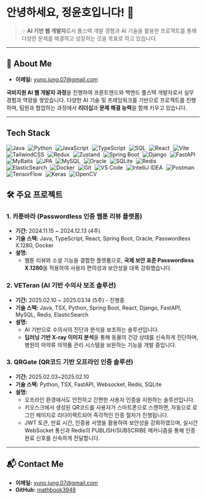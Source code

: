 # 안녕하세요, 정윤호입니다! 👋

> 💡 **AI 기반 웹 개발자**로서 풀스택 개발 경험과 AI 기술을 활용한 프로젝트를 통해 다양한 문제를 해결하고 성장하는 것을 목표로 하고 있습니다.

---

## 🌱 About Me
- **이메일:** yuno.jung.07@gmail.com

**국비지원 AI 웹 개발자 과정**을 진행하여 프론트엔드와 백엔드 풀스택 개발자로서 실무 경험과 역량을 쌓았습니다. 다양한 AI 기술 및 프레임워크를 기반으로 프로젝트를 진행하며, 팀원과 협업하는 과정에서 **리더십**과 **문제 해결 능력**을 함께 키우고 있습니다.

---

## Tech Stack
<p align="left">
  <!-- 언어 -->
  <img src="https://img.shields.io/badge/Language-Java-%23ED8B00.svg?style=flat&logo=openjdk&logoColor=white" alt="Java" style="margin-right: 5px;">
  <img src="https://img.shields.io/badge/Language-Python-%2314354C.svg?style=flat&logo=python&logoColor=white" alt="Python" style="margin-right: 5px;">
  <img src="https://img.shields.io/badge/Language-JavaScript-%23F7DF1E.svg?style=flat&logo=javascript&logoColor=black" alt="JavaScript" style="margin-right: 5px;">
  <img src="https://img.shields.io/badge/Language-TypeScript-%23007ACC.svg?style=flat&logo=typescript&logoColor=white" alt="TypeScript" style="margin-right: 5px;">
  <img src="https://img.shields.io/badge/Language-SQL-%23025E8C.svg?style=flat&logo=sqlite&logoColor=white" alt="SQL" style="margin-right: 5px;">
  
  <!-- 프론트엔드 -->
  <img src="https://img.shields.io/badge/Framework-React-%2361DAFB.svg?style=flat&logo=react&logoColor=black" alt="React" style="margin-right: 5px;">
  <img src="https://img.shields.io/badge/Framework-Vite-%23646CFF.svg?style=flat&logo=vite&logoColor=white" alt="Vite" style="margin-right: 5px;">
  <img src="https://img.shields.io/badge/Framework-TailwindCSS-%2338B2AC.svg?style=flat&logo=tailwind-css&logoColor=white" alt="TailwindCSS" style="margin-right: 5px;">
  <img src="https://img.shields.io/badge/State%20Management-Redux-%23764ABC.svg?style=flat&logo=redux&logoColor=white" alt="Redux" style="margin-right: 5px;">
  <img src="https://img.shields.io/badge/State%20Management-Zustand-%234593D1.svg?style=flat&logo=zustand&logoColor=white" alt="Zustand" style="margin-right: 5px;">

  <!-- 백엔드 -->
  <img src="https://img.shields.io/badge/Framework-Spring%20Boot-%236DB33F.svg?style=flat&logo=spring-boot&logoColor=white" alt="Spring Boot" style="margin-right: 5px;">
  <img src="https://img.shields.io/badge/Framework-Django-%23092E20.svg?style=flat&logo=django&logoColor=white" alt="Django" style="margin-right: 5px;">
  <img src="https://img.shields.io/badge/Framework-FastAPI-%2300C7B7.svg?style=flat&logo=fastapi&logoColor=white" alt="FastAPI" style="margin-right: 5px;">
  <img src="https://img.shields.io/badge/ORM-MyBatis-%23E6531A.svg?style=flat&logo=apache&logoColor=white" alt="MyBatis" style="margin-right: 5px;">
  <img src="https://img.shields.io/badge/ORM-JPA%20(Hibernate)-%236C3F87.svg?style=flat&logo=hibernate&logoColor=white" alt="JPA" style="margin-right: 5px;">

  <!-- 데이터베이스 -->
  <img src="https://img.shields.io/badge/Database-MySQL-%234479A1.svg?style=flat&logo=mysql&logoColor=white" alt="MySQL" style="margin-right: 5px;">
  <img src="https://img.shields.io/badge/Database-Oracle-%23F80000.svg?style=flat&logo=oracle&logoColor=white" alt="Oracle" style="margin-right: 5px;">
  <img src="https://img.shields.io/badge/Database-SQLite-%23003B57.svg?style=flat&logo=sqlite&logoColor=white" alt="SQLite" style="margin-right: 5px;">
  <img src="https://img.shields.io/badge/Database-Redis-%23DC382D.svg?style=flat&logo=redis&logoColor=white" alt="Redis" style="margin-right: 5px;">
  <img src="https://img.shields.io/badge/Search-ElasticSearch-%23005571.svg?style=flat&logo=elasticsearch&logoColor=white" alt="ElasticSearch" style="margin-right: 5px;">

  <!-- DevOps & 도구 -->
  <img src="https://img.shields.io/badge/Container-Docker-%232496ED.svg?style=flat&logo=docker&logoColor=white" alt="Docker" style="margin-right: 5px;">
  <img src="https://img.shields.io/badge/Version%20Control-Git-%23F05032.svg?style=flat&logo=git&logoColor=white" alt="Git" style="margin-right: 5px;">
  <img src="https://img.shields.io/badge/IDE-VS%20Code-%23007ACC.svg?style=flat&logo=visual-studio-code&logoColor=white" alt="VS Code" style="margin-right: 5px;">
  <img src="https://img.shields.io/badge/IDE-IntelliJ%20IDEA-%23000000.svg?style=flat&logo=intellij-idea&logoColor=white" alt="IntelliJ IDEA" style="margin-right: 5px;">
  <img src="https://img.shields.io/badge/API%20Testing-Postman-%23FF6C37.svg?style=flat&logo=postman&logoColor=white" alt="Postman" style="margin-right: 5px;">

  <!-- 머신러닝/AI -->
  <img src="https://img.shields.io/badge/ML%20Framework-TensorFlow-%23FF6F00.svg?style=flat&logo=tensorflow&logoColor=white" alt="TensorFlow" style="margin-right: 5px;">
  <img src="https://img.shields.io/badge/ML%20Framework-Keras-%23D00000.svg?style=flat&logo=keras&logoColor=white" alt="Keras" style="margin-right: 5px;">
  <img src="https://img.shields.io/badge/Computer%20Vision-OpenCV-%235C3EE8.svg?style=flat&logo=opencv&logoColor=white" alt="OpenCV" style="margin-right: 5px;">
</p>

## 🛠️ 주요 프로젝트
### 1. **카툰바라** (Passwordless 인증 웹툰 리뷰 플랫폼)
- **기간:** 2024.11.15 ~ 2024.12.13 (4주)
- **기술 스택:** Java, TypeScript, React, Spring Boot, Oracle, Passwordless X.1280, Docker
- **설명:**
  - 웹툰 리뷰와 소셜 기능을 결합한 플랫폼으로, **국제 보안 표준 Passwordless X.1280**을 적용하여 사용자 편의성과 보안성을 대폭 강화했습니다.
    
### 2. **VETeran** (AI 기반 수의사 보조 솔루션)
- **기간:** 2025.02.10 ~ 2025.03.14 (5주) - 진행중
- **기술 스택:** Java, TSX, Python, Spring Boot, React, Django, FastAPI, MySQL, Redis, ElasticSearch
- **설명:** 
  - AI 기반으로 수의사의 진단과 분석을 보조하는 솔루션입니다.
  - **딥러닝 기반 X-ray 이미지 분석**을 통해 동물의 건강 상태를 신속하게 진단하며, 병원의 마약류 의약품 관리 시스템을 보완하는 기능을 개발 중입니다.

### 3. **QRGate** (QR코드 기반 오프라인 인증 솔루션)
- **기간:** 2025.02.03~2025.02.10
- **기술 스택:** Python, TSX, FastAPI, Websocket, Redis, SQLite
- **설명:**
  - 오프라인 환경에서도 안전하고 간편한 사용자 인증을 지원하는 솔루션입니다.
  - 키오스크에서 생성된 QR코드를 사용자가 스마트폰으로 스캔하면, 자동으로 로그인 페이지로 리다이렉트되어 즉각적인 인증 절차가 진행됩니다.
  - JWT 토큰, 만료 시간, 인증용 서명을 활용하여 보안성을 강화하였으며, 실시간 WebSocket 통신과 Redis의 PUBLISH/SUBSCRIBE 메커니즘을 통해 인증 완료 신호를 신속하게 전달합니다.
---

## 📬 Contact Me
- **이메일:** yuno.jung.07@gmail.com
- **GitHub:** [mathbook3948](https://github.com/mathbook3948)
